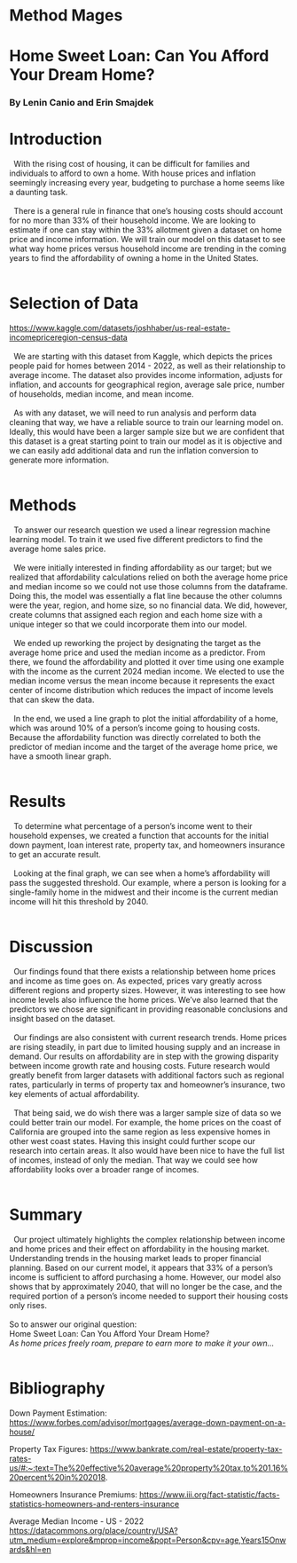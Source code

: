 # Method Mages
# Home Sweet Loan: Can You Afford Your Dream Home?
### By Lenin Canio and Erin Smajdek
# Introduction
&nbsp; With the rising cost of housing, it can be difficult for families and individuals to afford to own a home. With house prices and inflation seemingly increasing every year, budgeting to purchase a home seems like a daunting task.
<br>
<br>
&nbsp; There is a general rule in finance that one’s housing costs should account for no more than 33% of their household income. We are looking to estimate if one can stay within the 33% allotment given a dataset on home price and income information. We will train our model on this dataset to see what way home prices versus household income are trending in the coming years to find the affordability of owning a home in the United States.
<br>
<br>
# Selection of Data
https://www.kaggle.com/datasets/joshhaber/us-real-estate-incomepriceregion-census-data
<br>
<br>
&nbsp; We are starting with this dataset from Kaggle, which depicts the prices people paid for homes between 2014 - 2022, as well as their relationship to average income. The dataset also provides income information, adjusts for inflation, and accounts for geographical region, average sale price, number of households, median income, and mean income.
<br>
<br>
&nbsp; As with any dataset, we will need to run analysis and perform data cleaning that way, we have a reliable source to train our learning model on. Ideally, this would have been a larger sample size but we are confident that this dataset is a great starting point to train our model as it is objective and we can easily add additional data and run the inflation conversion to generate more information.
<br>
<br>
# Methods
&nbsp; To answer our research question we used a linear regression machine learning model. To train it we used five different predictors to find the average home sales price. 
<br>
<br>
&nbsp; We were initially interested in finding affordability as our target; but we realized that affordability calculations relied on both the average home price and median income so we could not use those columns from the dataframe. Doing this, the model was essentially a flat line because the other columns were the year, region, and home size, so no financial data. We did,  however, create columns that assigned each region and each home size with a unique integer so that we could incorporate them into our model.
<br>
<br>
&nbsp; We ended up reworking the project by designating the target as the average home price and used the median income as a predictor. From there, we found the affordability and plotted it over time using one example with the income as the current 2024 median income. We elected to use the median income versus the mean income because it represents the exact center of income distribution which reduces the impact of income levels that can skew the data.
<br>
<br>
&nbsp; In the end, we used a line graph to plot the initial affordability of a home, which was around 10% of a person’s income going to housing costs. Because the affordability function was directly correlated to both the predictor of median income and the target of the average home price, we have a smooth linear graph.
<br>
<br>
# Results
&nbsp; To determine what percentage of a person’s income went to their household expenses, we created a function that accounts for the initial down payment, loan interest rate, property tax, and homeowners insurance to get an accurate result.
<br>
<br>
&nbsp; Looking at the final graph, we can see when a home’s affordability will pass the suggested threshold. Our example, where a person is looking for a single-family home in the midwest and their income is the current median income will hit this threshold by 2040. 
<br>
<br>
# Discussion
&nbsp; Our findings found that there exists a relationship between home prices and income as time goes on. As expected, prices vary greatly across different regions and property sizes. However, it was interesting to see how income levels also influence the home prices. We’ve also learned that the predictors we chose are significant in providing reasonable conclusions and insight based on the dataset. 
<br>
<br>
&nbsp; Our findings are also consistent with current research trends. Home prices are rising steadily, in part due to limited housing supply and an increase in demand. Our results on affordability are in step with the growing disparity between income growth rate and housing costs. Future research would greatly benefit from larger datasets with additional factors such as regional rates, particularly in terms of property tax and homeowner’s insurance, two key elements of actual affordability.
<br>
<br>
&nbsp; That being said, we do wish there was a larger sample size of data so we could better train our model. For example, the home prices on the coast of California are grouped into the same region as less expensive homes in other west coast states. Having this insight could further scope our research into certain areas. It also would have been nice to have the full list of incomes, instead of only the median. That way we could see how affordability looks over a broader range of incomes.
<br>
<br>
# Summary
&nbsp; Our project ultimately highlights the complex relationship between income and home prices and their effect on affordability in the housing market. Understanding trends in the housing market leads to proper financial planning. Based on our current model, it appears that 33% of a person’s income is sufficient to afford purchasing a home. However, our model also shows that by approximately 2040, that will no longer be the case, and the required portion of a person’s income needed to support their housing costs only rises.
<br>
<br>
So to answer our original question:
<br>
Home Sweet Loan: Can You Afford Your Dream Home?
<br>
<em>As home prices freely roam, prepare to earn more to make it your own...</em>
<br>
<br>
# Bibliography
Down Payment Estimation: https://www.forbes.com/advisor/mortgages/average-down-payment-on-a-house/

Property Tax Figures:
https://www.bankrate.com/real-estate/property-tax-rates-us/#:~:text=The%20effective%20average%20property%20tax,to%201.16%20percent%20in%202018.

Homeowners Insurance Premiums:
https://www.iii.org/fact-statistic/facts-statistics-homeowners-and-renters-insurance

Average Median Income - US - 2022
https://datacommons.org/place/country/USA?utm_medium=explore&mprop=income&popt=Person&cpv=age,Years15Onwards&hl=en

